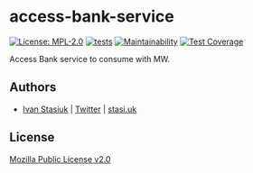 # access-bank-service

[![License: MPL-2.0](https://img.shields.io/badge/license-MPL--2.0-purple.svg)](https://github.com/glocurrency/access-bank-service/blob/main/LICENSE)
[![tests](https://github.com/glocurrency/access-bank-service/actions/workflows/tests.yml/badge.svg)](https://github.com/glocurrency/access-bank-service/actions/workflows/tests.yml)
[![Maintainability](https://api.codeclimate.com/v1/badges/2ac8df79b082a448ab2f/maintainability)](https://codeclimate.com/repos/61ff9d31f0113701b80005f5/maintainability)
[![Test Coverage](https://api.codeclimate.com/v1/badges/2ac8df79b082a448ab2f/test_coverage)](https://codeclimate.com/repos/61ff9d31f0113701b80005f5/test_coverage)

Access Bank service to consume with MW.

## Authors
- [Ivan Stasiuk](https://github.com/brokeyourbike) | [Twitter](https://twitter.com/brokeyourbike) | [stasi.uk](https://stasi.uk)

## License
[Mozilla Public License v2.0](https://github.com/glocurrency/access-bank-service/blob/main/LICENSE)
